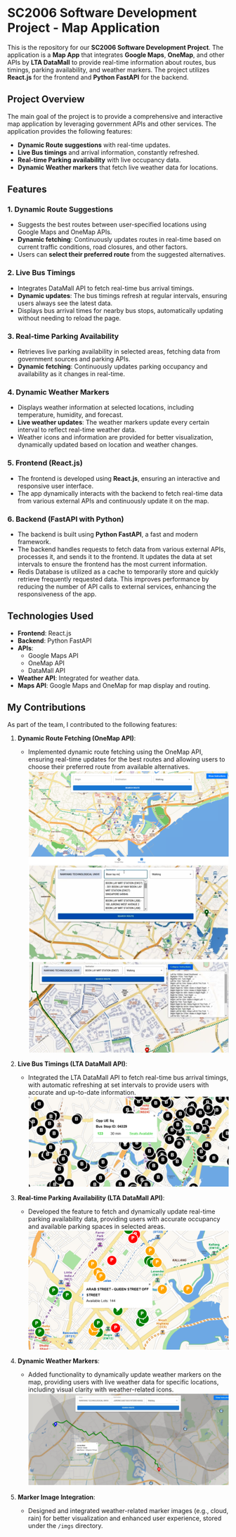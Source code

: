 
# SC2006 Software Development Project - Map Application

This is the repository for our **SC2006 Software Development Project**. The application is a **Map App** that integrates **Google Maps**, **OneMap**, and other  APIs by **LTA DataMall** to provide real-time information about routes, bus timings, parking availability, and weather markers. The project utilizes **React.js** for the frontend and **Python FastAPI** for the backend.

## Project Overview

The main goal of the project is to provide a comprehensive and interactive map application by leveraging government APIs and other services. The application provides the following features:

- **Dynamic Route suggestions** with real-time updates.
- **Live Bus timings** and arrival information, constantly refreshed.
- **Real-time Parking availability** with live occupancy data.
- **Dynamic Weather markers** that fetch live weather data for locations.

## Features

### 1. **Dynamic Route Suggestions**
- Suggests the best routes between user-specified locations using Google Maps and OneMap APIs.
- **Dynamic fetching**: Continuously updates routes in real-time based on current traffic conditions, road closures, and other factors.
- Users can **select their preferred route** from the suggested alternatives.

### 2. **Live Bus Timings**
- Integrates DataMall API to fetch real-time bus arrival timings.
- **Dynamic updates**: The bus timings refresh at regular intervals, ensuring users always see the latest data.
- Displays bus arrival times for nearby bus stops, automatically updating without needing to reload the page.

### 3. **Real-time Parking Availability**
- Retrieves live parking availability in selected areas, fetching data from government sources and parking APIs.
- **Dynamic fetching**: Continuously updates parking occupancy and availability as it changes in real-time.

### 4. **Dynamic Weather Markers**
- Displays weather information at selected locations, including temperature, humidity, and forecast.
- **Live weather updates**: The weather markers update every certain interval to reflect real-time weather data.
- Weather icons and information are provided for better visualization, dynamically updated based on location and weather changes.

### 5. **Frontend (React.js)**
- The frontend is developed using **React.js**, ensuring an interactive and responsive user interface.
- The app dynamically interacts with the backend to fetch real-time data from various external APIs and continuously update it on the map.

### 6. **Backend (FastAPI with Python)**
- The backend is built using **Python FastAPI**, a fast and modern framework.
- The backend handles requests to fetch data from various external APIs, processes it, and sends it to the frontend. It updates the data at set intervals to ensure the frontend has the most current information.
- Redis Database is utilized as a cache to temporarily store and quickly retrieve frequently requested data. This improves performance by reducing the number of API calls to external services, enhancing the responsiveness of the app.

## Technologies Used

- **Frontend**: React.js
- **Backend**: Python FastAPI
- **APIs**: 
  - Google Maps API
  - OneMap API
  - DataMall API
- **Weather API**: Integrated for weather data.
- **Maps API**: Google Maps and OneMap for map display and routing.

## My Contributions

As part of the team, I contributed to the following features:

1. **Dynamic Route Fetching (OneMap API)**:
   - Implemented dynamic route fetching using the OneMap API, ensuring real-time updates for the best routes and allowing users to choose their preferred route from available alternatives.
  ![Map](imgs/map.png)
  ![Autosuggest](imgs/autosuggest.png)
  ![Directions](imgs/directions.png)

2. **Live Bus Timings (LTA DataMall API)**:
   - Integrated the LTA DataMall API to fetch real-time bus arrival timings, with automatic refreshing at set intervals to provide users with accurate and up-to-date information.
    ![bus](imgs/bus.png)

3. **Real-time Parking Availability (LTA DataMall API)**:
   - Developed the feature to fetch and dynamically update real-time parking availability data, providing users with accurate occupancy and available parking spaces in selected areas.
  ![ParkingAvail](imgs/parkingavail.png)

4. **Dynamic Weather Markers**:
   - Added functionality to dynamically update weather markers on the map, providing users with live weather data for specific locations, including visual clarity with weather-related icons.
  ![Weather](imgs/weather.png)

5. **Marker Image Integration**:
   - Designed and integrated weather-related marker images (e.g., cloud, rain) for better visualization and enhanced user experience, stored under the `/imgs` directory.

